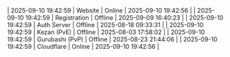 | 2025-09-10 19:42:59 | Website | Online | 2025-09-10 19:42:56 |
| 2025-09-10 19:42:59 | Registration | Offline | 2025-09-09 16:40:23 |
| 2025-09-10 19:42:59 | Auth Server | Offline | 2025-08-18 09:33:31 |
| 2025-09-10 19:42:59 | Kezan (PvE) | Offline | 2025-08-03 17:58:02 |
| 2025-09-10 19:42:59 | Gurubashi (PvP) | Offline | 2025-08-23 21:44:06 |
| 2025-09-10 19:42:59 | Cloudflare | Online | 2025-09-10 19:42:56 |
